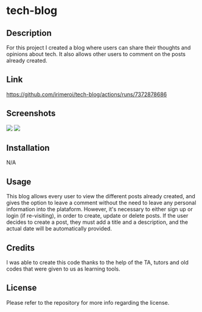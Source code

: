 # tech-blog
## Description
For this project I created a blog where users can share their thoughts and opinions about tech. It also allows other users to comment on the posts already created.

## Link
https://github.com/irimeroi/tech-blog/actions/runs/7372878686

## Screenshots
![](./public/screenshots/Screenshot%202023-12-31%20at%2012.52.05 PM.png)
![](./public/screenshots/Screenshot%202023-12-31%20at%2012.52.45 PM.png)

## Installation
N/A

## Usage
This blog allows every user to view the different posts already created, and gives the option to leave a comment without the need to leave any personal information into the plataform. However, it's necessary to either sign up or login (if re-visiting), in order to create, update or delete posts. If the user decides to create a post, they must add a title and a description, and the actual date will be automatically provided.

## Credits
I was able to create this code thanks to the help of the TA, tutors and old codes that were given to us as learning tools.

## License
Please refer to the repository for more info regarding the license.
